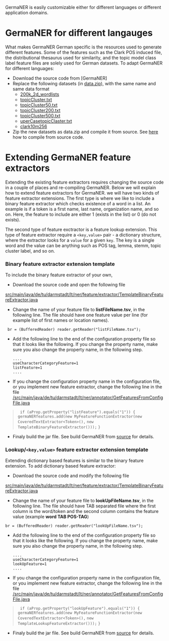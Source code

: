 GermaNER is easily customizable either for different languages or different application domains.

# GermaNER for different langauges

What makes GermaNER German specific is the resources used to generate different features. Some of the features such as the Clark POS induced file, the distributional thesaurus used for similarity, and the topic model class label feature files are solely used for German datasets. To adapt GermaNER for different languages:
* Download the source code from [GermaNER] 
* Replace the following datasets (in [data.zip](https://github.com/tudarmstadt-lt/GermaNER/blob/master/germaner/src/main/resources/data.zip)), with the same name and same data format
   * [200k_2d_wordlists](https://github.com/tudarmstadt-lt/GermaNER/wiki/Features#word-similarity)
   * [topicCluster.txt](https://github.com/tudarmstadt-lt/GermaNER/wiki/Features#topic-clusters)
   * [topicCluster50.txt](https://github.com/tudarmstadt-lt/GermaNER/wiki/Features#topic-clusters)
   * [topicCluster200.txt](https://github.com/tudarmstadt-lt/GermaNER/wiki/Features#topic-clusters)
   * [topicCluster500.txt](https://github.com/tudarmstadt-lt/GermaNER/wiki/Features#topic-clusters)
   * [uperCasetopicClaster.txt](https://github.com/tudarmstadt-lt/GermaNER/wiki/Features#topic-clusters)
   * [clark10m256](https://github.com/tudarmstadt-lt/GermaNER/wiki/Features#clarks-unsupervised-pos-tagger)
* Zip the new datasets as data.zip and compile it from source. See [here](https://github.com/tudarmstadt-lt/GermaNER/wiki/User-Guide) how to compile from source code.

# Extending GermaNER feature extractors
Extending the existing feature extractors requires changing the source code in a couple of places and re-compiling GermaNER.
Below we will explain how to extend feature extractors for GermaNER. we will have two kinds of feature extractor extensions. The first type is where we like to include a binary feature extractor which checks existence of a word in a list. An example is if a token is a first name, last name, organization name, and so on. Here, the feature to include are either 1 (exists in the list) or 0 (do not exists).

The second type of feature exctractor is a feature lookup extension. This type of feature extractor require a `<key,value>` pair - a dictionary structure, where the extractor looks for a `value` for a given `key`. The key is a single word and the value can be anything such as POS tag, lemma, stemm, topic cluster label, and so on.

### Binary feature extractor extension template
To include the binary feature extractor of your own, 
* Download the source code and open the following file

[src/main/java/de/tu/darmstadt/lt/ner/feature/extractor/TemplateBinaryFeatureExtractor.java](https://github.com/tudarmstadt-lt/GermaNER/blob/master/germaner/src/main/java/de/tu/darmstadt/lt/ner/feature/extractor/TemplateBinaryFeatureExtractor.java)

* Change the name of your feature file to **listFileName.tsv**, in the following line. The file should have one feature value per line (for example list of first names or location names). 

` br = (BufferedReader) reader.getReader("listFileName.tsv");`

* Add the following line to the end of the configuration property file so that it looks like the following. If you change the property name, make sure you also change the property name, in the following step.
 
    `....`  
    `useCharacterCategoryFeature=1`  
    `listFeature=1`  
    `....`  

* If you change the configuration property name in the configuration file, or you implement new feature extractor, change the following line in the file [/src/main/java/de/tu/darmstadt/lt/ner/annotator/GetFeaturesFromConfigFile.java](https://github.com/tudarmstadt-lt/GermaNER/blob/master/germaner/src/main/java/de/tu/darmstadt/lt/ner/annotator/GetFeaturesFromConfigFile.java)

>` if (aProp.getProperty("listFeature").equals("1")) {`
>            `germaNERfeatures.add(new MyFeatureFunctionExtractor(new CoveredTextExtractor<Token>(),`
>                    `new TemplateBinaryFeatureExtractor()));`
 >       `}`

* Finaly build the jar file. See build GermaNER from [source](https://github.com/tudarmstadt-lt/GermaNER/wiki/User-Guide#from-source) for details.
### Lookup/`<key,value>` feature extractor extension template
Extending dictionary based features is similar to the binary feature extension. To add dictionary based feature extractor:
* Download the source code and modify the following file

[src/main/java/de/tu/darmstadt/lt/ner/feature/extractor/TemplateBinaryFeatureExtractor.java](https://github.com/tudarmstadt-lt/GermaNER/blob/master/germaner/src/main/java/de/tu/darmstadt/lt/ner/feature/extractor/TemplateLookupFeatureExtractor.java)

* Change the name of your feature file to **lookUpFileName.tsv**, in the following line. The file should have TAB separated file where the first column is the word/token and the second column contains the feature value (example **word TAB POS-TAG**) 


`br = (BufferedReader) reader.getReader("lookUpFileName.tsv");`

* Add the following line to the end of the configuration property file so that it looks like the following. If you change the property name, make sure you also change the property name, in the following step.
 
    `....`  
    `useCharacterCategoryFeature=1`  
    `lookUpFeature=1`  
    `....`  

* If you change the configuration property name in the configuration file, or you implement new feature extractor, change the following line in the file [/src/main/java/de/tu/darmstadt/lt/ner/annotator/GetFeaturesFromConfigFile.java](https://github.com/tudarmstadt-lt/GermaNER/blob/master/germaner/src/main/java/de/tu/darmstadt/lt/ner/annotator/GetFeaturesFromConfigFile.java)

>` if (aProp.getProperty("lookUpFeature").equals("1")) {`
>            `germaNERfeatures.add(new MyFeatureFunctionExtractor(new CoveredTextExtractor<Token>(),`
>                    `new TemplateLookupFeatureExtractor()));`
 >       `}`

* Finaly build the jar file. See build GermaNER from [source](https://github.com/tudarmstadt-lt/GermaNER/wiki/User-Guide#from-source) for details.